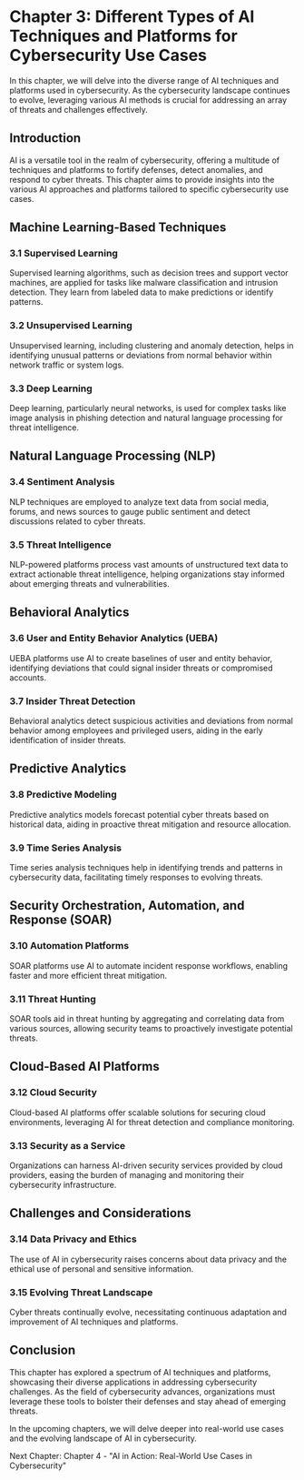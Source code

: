 Chapter 3: Different Types of AI Techniques and Platforms for Cybersecurity Use Cases
=====================================================================================

In this chapter, we will delve into the diverse range of AI techniques and platforms used in cybersecurity. As the cybersecurity landscape continues to evolve, leveraging various AI methods is crucial for addressing an array of threats and challenges effectively.

Introduction
------------

AI is a versatile tool in the realm of cybersecurity, offering a multitude of techniques and platforms to fortify defenses, detect anomalies, and respond to cyber threats. This chapter aims to provide insights into the various AI approaches and platforms tailored to specific cybersecurity use cases.

Machine Learning-Based Techniques
---------------------------------

### 3.1 Supervised Learning

Supervised learning algorithms, such as decision trees and support vector machines, are applied for tasks like malware classification and intrusion detection. They learn from labeled data to make predictions or identify patterns.

### 3.2 Unsupervised Learning

Unsupervised learning, including clustering and anomaly detection, helps in identifying unusual patterns or deviations from normal behavior within network traffic or system logs.

### 3.3 Deep Learning

Deep learning, particularly neural networks, is used for complex tasks like image analysis in phishing detection and natural language processing for threat intelligence.

Natural Language Processing (NLP)
---------------------------------

### 3.4 Sentiment Analysis

NLP techniques are employed to analyze text data from social media, forums, and news sources to gauge public sentiment and detect discussions related to cyber threats.

### 3.5 Threat Intelligence

NLP-powered platforms process vast amounts of unstructured text data to extract actionable threat intelligence, helping organizations stay informed about emerging threats and vulnerabilities.

Behavioral Analytics
--------------------

### 3.6 User and Entity Behavior Analytics (UEBA)

UEBA platforms use AI to create baselines of user and entity behavior, identifying deviations that could signal insider threats or compromised accounts.

### 3.7 Insider Threat Detection

Behavioral analytics detect suspicious activities and deviations from normal behavior among employees and privileged users, aiding in the early identification of insider threats.

Predictive Analytics
--------------------

### 3.8 Predictive Modeling

Predictive analytics models forecast potential cyber threats based on historical data, aiding in proactive threat mitigation and resource allocation.

### 3.9 Time Series Analysis

Time series analysis techniques help in identifying trends and patterns in cybersecurity data, facilitating timely responses to evolving threats.

Security Orchestration, Automation, and Response (SOAR)
-------------------------------------------------------

### 3.10 Automation Platforms

SOAR platforms use AI to automate incident response workflows, enabling faster and more efficient threat mitigation.

### 3.11 Threat Hunting

SOAR tools aid in threat hunting by aggregating and correlating data from various sources, allowing security teams to proactively investigate potential threats.

Cloud-Based AI Platforms
------------------------

### 3.12 Cloud Security

Cloud-based AI platforms offer scalable solutions for securing cloud environments, leveraging AI for threat detection and compliance monitoring.

### 3.13 Security as a Service

Organizations can harness AI-driven security services provided by cloud providers, easing the burden of managing and monitoring their cybersecurity infrastructure.

Challenges and Considerations
-----------------------------

### 3.14 Data Privacy and Ethics

The use of AI in cybersecurity raises concerns about data privacy and the ethical use of personal and sensitive information.

### 3.15 Evolving Threat Landscape

Cyber threats continually evolve, necessitating continuous adaptation and improvement of AI techniques and platforms.

Conclusion
----------

This chapter has explored a spectrum of AI techniques and platforms, showcasing their diverse applications in addressing cybersecurity challenges. As the field of cybersecurity advances, organizations must leverage these tools to bolster their defenses and stay ahead of emerging threats.

In the upcoming chapters, we will delve deeper into real-world use cases and the evolving landscape of AI in cybersecurity.

Next Chapter: Chapter 4 - "AI in Action: Real-World Use Cases in Cybersecurity"

